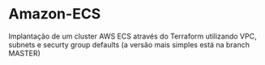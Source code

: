 # Amazon-ECS
Implantação de um cluster AWS ECS através do Terraform utilizando VPC, subnets e securty group defaults
(a versão mais simples está na branch MASTER)
